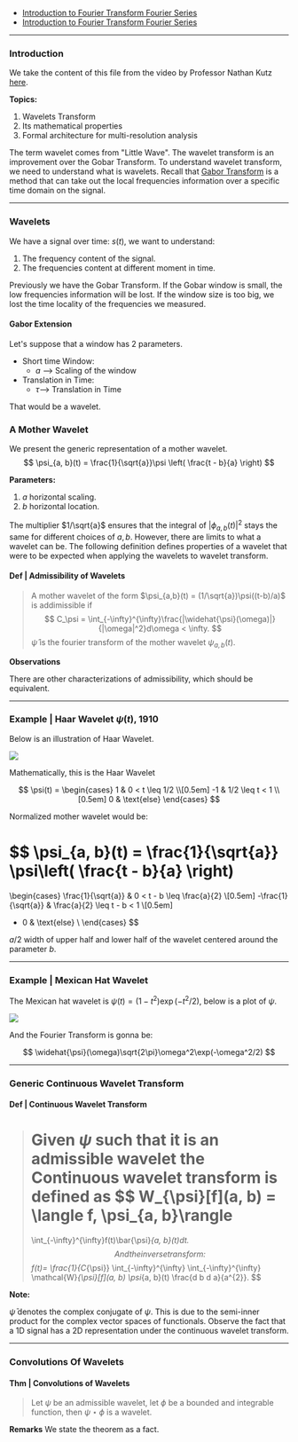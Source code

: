 - [Introduction to Fourier Transform Fourier Series](Introduction%20to%20Fourier%20Transform%20Fourier%20Series.md)
- [Introduction to Fourier Transform Fourier Series](Introduction%20to%20Fourier%20Transform%20Fourier%20Series.md)
---
### **Introduction**

We take the content of this file from the video by Professor Nathan Kutz [here](https://www.youtube.com/watch?v=ViZYXxuxUKA). 

**Topics:** 
1. Wavelets Transform
2. Its mathematical properties
3. Formal architecture for multi-resolution analysis

The term wavelet comes from "Little Wave". 
The wavelet transform is an improvement over the Gobar Transform. 
To understand wavelet transform, we need to understand what is wavelets. Recall that [Gabor Transform](Gabor%20Transform.md) is a method that can take out the local frequencies information over a specific time domain on the signal. 

---
### **Wavelets**

We have a signal over time: $s(t)$, we want to understand: 
1. The frequency content of the signal. 
2. The frequencies content at different moment in time. 

Previously we have the Gobar Transform. 
If the Gobar window is small, the low frequencies information will be lost.
If the window size is too big, we lost the time locality of the frequencies we measured. 

#### **Gabor Extension**
Let's suppose that a window has 2 parameters. 
- Short time Window: 
	- $a$ --> Scaling of the window
- Translation in Time: 
	- $\tau$--> Translation in Time

That would be a wavelet. 
 
 
### **A Mother Wavelet**

We present the generic representation of a mother wavelet. 
$$
\psi_{a, b}(t) = \frac{1}{\sqrt{a}}\psi
\left( 
\frac{t - b}{a}
\right)
$$


**Parameters:**
1. $a$ horizontal scaling. 
2. $b$ horizontal location.

The multiplier $1/\sqrt{a}$ ensures that the integral of $|\phi_{a,b}(t)|^2$ stays the same for different choices of $a, b$. 
However, there are limits to what a wavelet can be. 
The following definition defines properties of a wavelet that were to be expected when applying the wavelets to wavelet transform. 

#### **Def | Admissibility of Wavelets**
> A mother wavelet of the form $\psi_{a,b}(t) = (1/\sqrt{a})\psi((t-b)/a)$ is addimissible if 
> $$
>	C_\psi = 
> 	\int_{-\infty}^{\infty}\frac{|\widehat{\psi}(\omega)|}{|\omega|^2}d\omega < \infty.
> $$
> $\widehat\psi$ is the fourier transform of the mother wavelet $\psi_{a,b}(t)$. 

**Observations**

There are other characterizations of admissibility, which should be equivalent. 

---
### **Example | Haar Wavelet $\psi(t)$, 1910**

Below is an illustration of Haar Wavelet. 

![](https://upload.wikimedia.org/wikipedia/commons/thumb/a/a0/Haar_wavelet.svg/1280px-Haar_wavelet.svg.png?1610063537958=600)


Mathematically, this is the Haar Wavelet
 
$$
	\psi(t) =
	\begin{cases}
		1 & 0 < t \leq  1/2
		\\[0.5em]
		-1 & 1/2 \leq t < 1
		\\[0.5em]
		0 & \text{else}
	\end{cases}
$$

Normalized mother wavelet would be: 

$$
\psi_{a, b}(t) =
\frac{1}{\sqrt{a}}
\psi\left(
\frac{t - b}{a}
\right)
=
\begin{cases}
\frac{1}{\sqrt{a}} & 0 < t - b \leq \frac{a}{2} \\[0.5em] 
-\frac{1}{\sqrt{a}} & \frac{a}{2} \leq t - b < 1 \\[0.5em]
- 0 & \text{else} \\
\end{cases}
$$

$a/2$ width of upper half and lower half of the wavelet centered around the parameter $b$. 




---
### **Example | Mexican Hat Wavelet** 

The Mexican hat wavelet is $\psi(t) = (1 - t^2) \exp(-t^2/2)$, below is a plot of $\psi$. 
	 
![](https://upload.wikimedia.org/wikipedia/commons/thumb/0/08/MexicanHatMathematica.svg/640px-MexicanHatMathematica.svg.png)

And the Fourier Transform is gonna be: 

$$
\widehat{\psi}(\omega)\sqrt{2\pi}\omega^2\exp(-\omega^2/2)
$$

---
### **Generic Continuous Wavelet Transform**

#### **Def | Continuous Wavelet Transform**

> Given $\psi$ such that it is an admissible wavelet the Continuous wavelet transform is defined as
> $$
> 	W_{\psi}[f](a, b) = \langle f, \psi_{a, b}\rangle
> 	=
> 	\int_{-\infty}^{\infty}f(t)\bar{\psi}_{a, b}(t)dt.
> $$
> And the inverse transform:
> $$
> 	f(t)=
> 	\frac{1}{C_{\psi}} \int_{-\infty}^{\infty} 
> 	\int_{-\infty}^{\infty} 
>		\mathcal{W}_{\psi}[f](a, b) \psi_{a, b}(t) \frac{d b d a}{a^{2}}. 
> $$



**Note:** 

$\bar\psi$ denotes the complex conjugate of $\psi$. 
This is due to the semi-inner product for the complex vector spaces of functionals. 
Observe the fact that a 1D signal has a 2D representation under the continuous wavelet transform. 


---
### **Convolutions Of Wavelets**

#### **Thm | Convolutions of Wavelets**
> Let $\psi$ be an admissible wavelet, let $\phi$ be a bounded and integrable function, then $\psi\star\phi$ is a wavelet. 

**Remarks**
We state the theorem as a fact. 